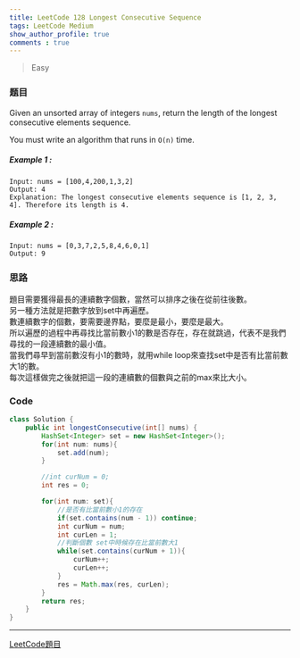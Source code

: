 ```yaml
---
title: LeetCode 128 Longest Consecutive Sequence
tags: LeetCode Medium
show_author_profile: true
comments : true
---
```

> Easy

### 题目
Given an unsorted array of integers `nums`, return the length of the longest consecutive elements sequence.

You must write an algorithm that runs in `O(n)` time.
##### Example 1 : 
```
Input: nums = [100,4,200,1,3,2]
Output: 4
Explanation: The longest consecutive elements sequence is [1, 2, 3, 4]. Therefore its length is 4.
```

##### Example 2 :
```
Input: nums = [0,3,7,2,5,8,4,6,0,1]
Output: 9
```

### 思路
題目需要獲得最長的連續數字個數，當然可以排序之後在從前往後數。  
另一種方法就是把數字放到set中再遍歷。  
數連續數字的個數，要需要邊界點，要麼是最小，要麼是最大。    
所以遍歷的過程中再尋找比當前數小1的數是否存在，存在就跳過，代表不是我們尋找的一段連續數的最小值。  
當我們尋早到當前數沒有小1的數時，就用while loop來查找set中是否有比當前數大1的數。  
每次這樣做完之後就把這一段的連續數的個數與之前的max來比大小。  



### Code
```java
class Solution {
    public int longestConsecutive(int[] nums) {
        HashSet<Integer> set = new HashSet<Integer>();
        for(int num: nums){
            set.add(num);
        }

        //int curNum = 0;
        int res = 0;

        for(int num: set){
            //是否有比當前數小1的存在
            if(set.contains(num - 1)) continue;
            int curNum = num;
            int curLen = 1;
            //判斷個數 set中時候存在比當前數大1
            while(set.contains(curNum + 1)){
                curNum++;
                curLen++;
            }
            res = Math.max(res, curLen);
        }
        return res;
    }
}
```


*** 
[LeetCode題目](https://leetcode.com/problems/longest-consecutive-sequence/)  
 



